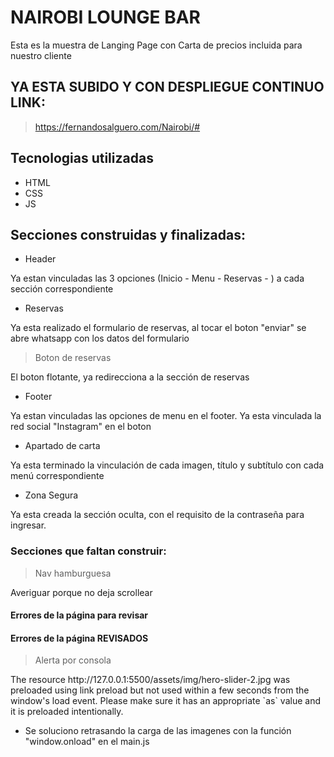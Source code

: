 # NAIROBI LOUNGE BAR
<p>
Esta es la muestra de Langing Page con Carta de precios incluida para nuestro cliente
<p>

## YA ESTA SUBIDO Y CON DESPLIEGUE CONTINUO LINK:
> https://fernandosalguero.com/Nairobi/#

## Tecnologias utilizadas
- HTML
- CSS
- JS

## Secciones construidas y finalizadas:
* Header
<p>
Ya estan vinculadas las 3 opciones (Inicio - Menu - Reservas - ) a cada sección correspondiente
<p>

* Reservas
<p>
Ya esta realizado el formulario de reservas, al tocar el boton "enviar" se abre whatsapp con los datos del formulario
<p>

> Boton de reservas
<p>
El boton flotante, ya redirecciona a la sección de reservas
<p>

* Footer
<p>
Ya estan vinculadas las opciones de menu en el footer. Ya esta vinculada la red social "Instagram" en el boton
<p>

* Apartado de carta
<p>
Ya esta terminado la vinculación de cada imagen, título y subtítulo con cada menú correspondiente
<p>

* Zona Segura
<p>
Ya esta creada la sección oculta, con el requisito de la contraseña para ingresar.
<p>

### Secciones que faltan construir:
> Nav hamburguesa
<p>
Averiguar porque no deja scrollear
<p>



#### Errores de la página para revisar




#### Errores de la página REVISADOS
> Alerta por consola
<p>
The resource http://127.0.0.1:5500/assets/img/hero-slider-2.jpg was preloaded using link preload but not used within a few seconds from the window's load event. Please make sure it has an appropriate `as` value and it is preloaded intentionally.
<p>

- Se soluciono retrasando la carga de las imagenes con la función "window.onload" en el main.js


